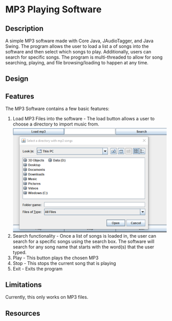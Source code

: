 # MP3 Playing Software

## Description
A simple MP3 software made with Core Java, JAudioTagger, and Java Swing. The program allows the user to load a list a of songs into the software and then select which songs to play. Additionally, users can search for specific songs. The program is multi-threaded to allow for song searching, playing, and file browsing/loading to happen at any time. 

## Design

## Features
The MP3 Software contains a few basic features:
1) Load MP3 Files into the software - The load button allows a user to choose a directory to import music from. 
![screenshot](mp3_loading_screenshot.PNG)
2) Search functionality - Once a list of songs is loaded in, the user can search for a specific songs  using the search box. The software will search for any song name that starts with the word(s) that the user typed. 
3) Play - This button plays the chosen MP3
4) Stop - This stops the current song that is playing
5) Exit - Exits the program

## Limitations
Currently, this only works on MP3 files.

## Resources

